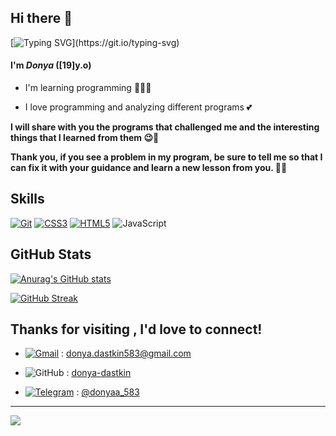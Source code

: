 ## Hi there 👋

[![Typing SVG](https://readme-typing-svg.demolab.com?font=Fira+Code&weight=600&size=32&pause=1000&color=F74F8F&width=435&lines=Welcome+to+my+profile+!)](https://git.io/typing-svg)

#### **I'm *Donya* ([19]y.o)**

- I'm learning programming 👩🏻‍💻

- I love programming and analyzing different programs 💕


**I will share with you the programs that challenged me and the interesting things that I learned from them 😉📲** 

**Thank you, if you see a problem in my program, be sure to tell me so that I can fix it with your guidance and learn a new lesson from you. 🤗🤍**


## Skills

[![Git](https://img.shields.io/badge/git-%23F05033.svg?style=for-the-badge&logo=git&logoColor=white)](https://git-scm.com/)
[![CSS3](https://img.shields.io/badge/css3-%231572B6.svg?style=for-the-badge&logo=css3&logoColor=white)](https://developer.mozilla.org/en-US/docs/Web/CSS)
[![HTML5](https://img.shields.io/badge/html5-%23E34F26.svg?style=for-the-badge&logo=html5&logoColor=white)](https://developer.mozilla.org/en-US/docs/Web/HTML)
![JavaScript](https://img.shields.io/badge/javascript-%23323330.svg?style=for-the-badge&logo=javascript&logoColor=%23F7DF1E)

## GitHub Stats

[![Anurag's GitHub stats](https://github-readme-stats.vercel.app/api?username=donya-dastkin&show_icons=true&theme=radical)](https://github.com/donya-dastkin/github-readme-stats)

[![GitHub Streak](https://streak-stats.demolab.com/?user=donya-dastkin&theme=radical)](https://git.io/streak-stats)

## Thanks for visiting , I'd love to connect!

- [![Gmail](https://img.shields.io/badge/Gmail-D14836?style=for-the-badge&logo=gmail&logoColor=white)](donya.dastkin583@gmail.com) : donya.dastkin583@gmail.com

- ![GitHub](https://img.shields.io/badge/github-%23121011.svg?style=for-the-badge&logo=github&logoColor=white) : [donya-dastkin](https://github.com/donya-dastkin)

- [![Telegram](https://img.shields.io/badge/Telegram-2CA5E0?style=for-the-badge&logo=telegram&logoColor=white)](https://t.me/sam_sepioll) : [@donyaa_583](https://t.me/donyaa_583)


___

![](https://komarev.com/ghpvc/?username=donya-dastkin&color=1f425f&style=plastic)
